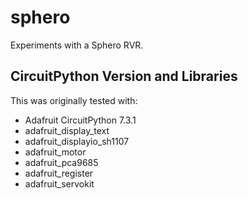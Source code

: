 # sphero
Experiments with a Sphero RVR.

## CircuitPython Version and Libraries

This was originally tested with:

* Adafruit CircuitPython 7.3.1
* adafruit_display_text
* adafruit_displayio_sh1107
* adafruit_motor
* adafruit_pca9685
* adafruit_register
* adafruit_servokit